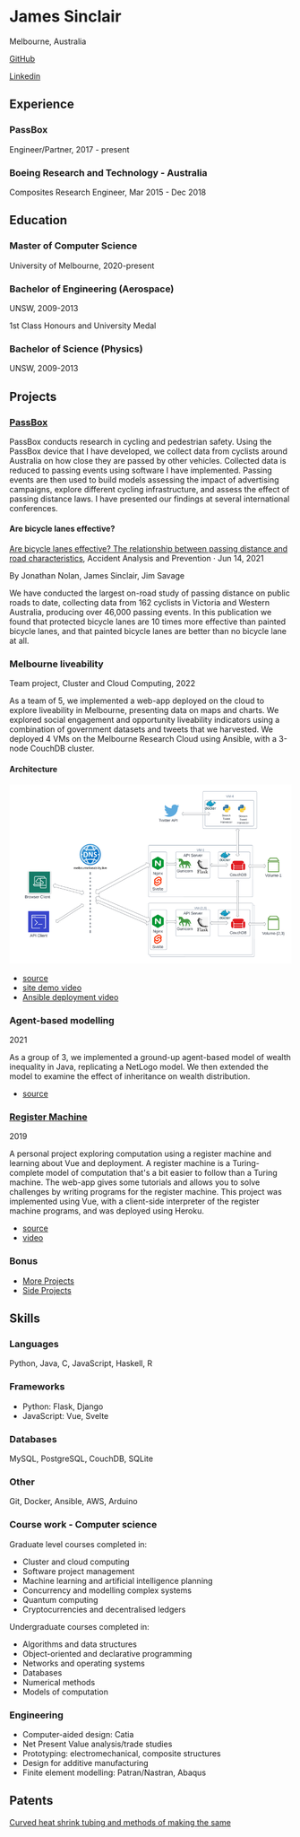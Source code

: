 # James Sinclair

Melbourne, Australia

[GitHub](https://github.com/jsinkers)

[Linkedin](https://www.linkedin.com/in/james-sinclair-a1a60a7a)

## Experience

### PassBox

Engineer/Partner, 2017 - present

### Boeing Research and Technology - Australia

Composites Research Engineer, Mar 2015 - Dec 2018

## Education

### Master of Computer Science

University of Melbourne, 2020-present

### Bachelor of Engineering (Aerospace)

UNSW, 2009-2013

1st Class Honours and University Medal

### Bachelor of Science (Physics)

UNSW, 2009-2013

## Projects

### [PassBox](http://passbox.org/map)

PassBox conducts research in cycling and pedestrian safety. Using the PassBox device that I have developed, we
collect data from cyclists around Australia on how close they are passed by other vehicles. Collected data is reduced to passing events using software I have implemented. Passing events are then used to build models assessing the impact of advertising campaigns, explore different cycling infrastructure, and assess
the effect of passing distance laws. I have presented our findings at several international conferences.

<!-- image of passbox device -->

#### Are bicycle lanes effective?

[Are bicycle lanes effective? The relationship between passing distance and road characteristics](https://www.sciencedirect.com/science/article/pii/S0001457521002153), Accident Analysis and Prevention · Jun 14, 2021

By Jonathan Nolan, James Sinclair, Jim Savage

We have conducted the largest on-road study of passing distance on public roads to date, collecting data from 162 cyclists in Victoria and Western Australia, producing over 46,000 passing events. In this publication we found that protected bicycle lanes are 10 times more effective than painted bicycle lanes, and that painted bicycle lanes are better than no bicycle lane at all.

### Melbourne liveability

Team project, Cluster and Cloud Computing, 2022

As a team of 5, we implemented a web-app deployed on the cloud to explore liveability in Melbourne, presenting data on maps and charts. We explored social engagement and opportunity liveability indicators using a combination of government datasets and tweets that we harvested. We deployed 4 VMs on the Melbourne Research Cloud using Ansible, with a 3-node CouchDB cluster. 

<!-- ![Architecture](assets/img/ccc-architecture.png) -->
#### Architecture
<img src=assets/img/ccc-architecture.png width=550>

- [source](https://github.com/jsinkers/comp90024-assignment-2)
- [site demo video](https://youtu.be/_TJ7u7xXZpU)
- [Ansible deployment video](https://youtu.be/s9CQWb1iy7U)

### Agent-based modelling

2021

As a group of 3, we implemented a ground-up agent-based model of wealth inequality in Java, replicating a NetLogo model. We then extended the model to examine the effect of inheritance on wealth distribution.

- [source](https://github.com/jsinkers/mcss-assignment-2)
<!--- report-->

### [Register Machine](registermachine.com)

2019

A personal project exploring computation using a register machine and learning about Vue and deployment. A register machine is a Turing-complete model of computation that's a bit easier to follow than a Turing
machine. The web-app gives some tutorials and allows you to solve challenges by writing
programs for the register machine. This project was implemented using Vue, with a client-side interpreter of the register machine programs, and was deployed using Heroku.

- [source](https://github.com/jsinkers/register-machine)
- [video](https://youtu.be/9eTyqoDCcc4)

### Bonus

- [More Projects](ProjectArchive.md#more-projects)
- [Side Projects](ProjectArchive.md#side-projects)

## Skills

### Languages

Python, Java, C, JavaScript, Haskell, R

### Frameworks

- Python: Flask, Django
- JavaScript: Vue, Svelte

### Databases

MySQL, PostgreSQL, CouchDB, SQLite

### Other

Git, Docker, Ansible, AWS, Arduino

### Course work - Computer science

Graduate level courses completed in:

- Cluster and cloud computing
- Software project management  
- Machine learning and artificial intelligence planning
- Concurrency and modelling complex systems
- Quantum computing
- Cryptocurrencies and decentralised ledgers

Undergraduate courses completed in:

- Algorithms and data structures
- Object-oriented and declarative programming
- Networks and operating systems
- Databases
- Numerical methods
- Models of computation

### Engineering

- Computer-aided design: Catia
- Net Present Value analysis/trade studies
- Prototyping: electromechanical, composite structures
- Design for additive manufacturing
- Finite element modelling: Patran/Nastran, Abaqus

## Patents

[Curved heat shrink tubing and methods of making the same](https://patents.google.com/patent/US20190168427A1/en)
